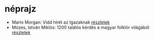 # néprajz

- Marlo Morgan: Vidd hírét az Igazaknak [részletek](../_details/Marlo%20Morgan.md#id_1010)
- Mózes, István Miklós: 1200 találós kérdés a magyar folklór világából [részletek](../_details/M%C3%B3zes%2C%20Istv%C3%A1n%20Mikl%C3%B3s.md#id_897)